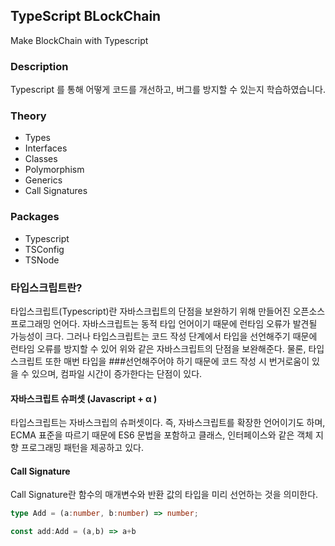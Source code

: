 ## TypeScript BLockChain
Make BlockChain with Typescript

### Description
Typescript 를 통해 어떻게 코드를 개선하고, 버그를 방지할 수 있는지 학습하였습니다. 

### Theory 
* Types
* Interfaces
* Classes
* Polymorphism
* Generics
* Call Signatures

### Packages
* Typescript
* TSConfig
* TSNode

### 타입스크립트란?
타입스크립트(Typescript)란 자바스크립트의 단점을 보완하기 위해 만들어진 오픈소스 프로그래밍 언어다. 자바스크립트는 동적 타입 언어이기 때문에 런타임 오류가 발견될 가능성이 크다. 그러나 타입스크립트는 코드 작성 단계에서 타입을 선언해주기 때문에 런타임 오류를 방지할 수 있어  위와 같은 자바스크립트의 단점을 보완해준다. 물론, 타입스크립트 또한 매번 타입을 ###선언해주어야 하기 때문에 코드 작성 시 번거로움이 있을 수 있으며, 컴파일 시간이 증가한다는 단점이 있다.

#### 자바스크립트 슈퍼셋 (Javascript + α )
타입스크립트는 자바스크립의 슈퍼셋이다. 즉, 자바스크립트를 확장한 언어이기도 하며, ECMA 표준을 따르기 때문에 ES6 문법을 포함하고  클래스, 인터페이스와 같은 객체 지향 프로그래밍 패턴을 제공하고 있다. 

#### Call Signature
Call Signature란 함수의 매개변수와 반환 값의 타입을 미리 선언하는 것을 의미한다. 
```typescript
type Add = (a:number, b:number) => number;

const add:Add = (a,b) => a+b
```
